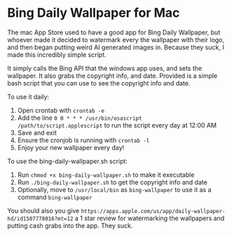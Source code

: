 # Bing Daily Wallpaper for Mac
The mac App Store used to have a good app for Bing Daily Wallpaper, but whoever made it decided to watermark every the wallpaper with their logo, and then began putting weird AI generated images in. Because they suck, I made this incredibly simple script.

It simply calls the Bing API that the windows app uses, and sets the wallpaper. It also grabs the copyright info, and date. Provided is a simple bash script that you can use to see the copyright info and date.

To use it daily:

1. Open crontab with `crontab -e`
2. Add the line `0 0 * * * /usr/bin/osascript /path/to/script.applescript` to run the script every day at 12:00 AM
3. Save and exit
4. Ensure the cronjob is running with `crontab -l`
5. Enjoy your new wallpaper every day!

To use the bing-daily-wallpaper.sh script:
1. Run `chmod +x bing-daily-wallpaper.sh` to make it executable
2. Run `./bing-daily-wallpaper.sh` to get the copyright info and date
3. Optionally, move to `/usr/local/bin` as `bing-wallpaper` to use it as a command `bing-wallpaper`

You should also you give `https://apps.apple.com/us/app/daily-wallpaper-hd/id1507778016?mt=12` a 1 star review for watermarking the wallpapers and putting cash grabs into the app. They suck.